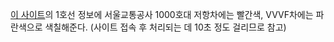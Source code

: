 [이 사이트](https://smss.seoulmetro.co.kr/traininfo/traininfoUserView.do)의 1호선 정보에 서울교통공사 1000호대 저항차에는 빨간색, VVVF차에는 파란색으로 색칠해준다. (사이트 접속 후 처리되는 데 10초 정도 걸리므로 참고)
